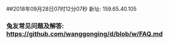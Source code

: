 ##2018年09月28日07时12分07秒 新址: 159.65.40.105
### 兔友常见问题及解答: https://github.com/wanggonging/d/blob/w/FAQ.md
